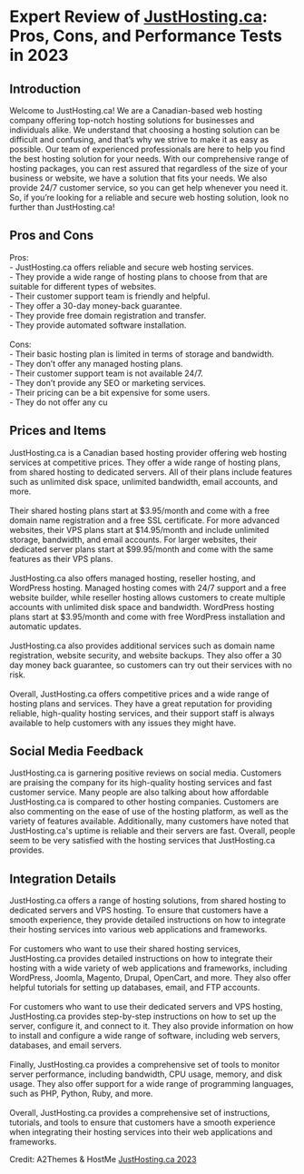 <h1>Expert Review of <a href="https://a2themes.com/justhostingca-reviews">JustHosting.ca</a>: Pros, Cons, and Performance Tests in 2023</h1>
<h2>Introduction</h2>
Welcome to JustHosting.ca! We are a Canadian-based web hosting company offering top-notch hosting solutions for businesses and individuals alike. We understand that choosing a hosting solution can be difficult and confusing, and that’s why we strive to make it as easy as possible. Our team of experienced professionals are here to help you find the best hosting solution for your needs. With our comprehensive range of hosting packages, you can rest assured that regardless of the size of your business or website, we have a solution that fits your needs. We also provide 24/7 customer service, so you can get help whenever you need it. So, if you’re looking for a reliable and secure web hosting solution, look no further than JustHosting.ca!
<h2>Pros and Cons</h2>
Pros:<br>- JustHosting.ca offers reliable and secure web hosting services.<br>- They provide a wide range of hosting plans to choose from that are suitable for different types of websites.<br>- Their customer support team is friendly and helpful.<br>- They offer a 30-day money-back guarantee.<br>- They provide free domain registration and transfer.<br>- They provide automated software installation.<br><br>Cons:<br>- Their basic hosting plan is limited in terms of storage and bandwidth.<br>- They don’t offer any managed hosting plans.<br>- Their customer support team is not available 24/7.<br>- They don’t provide any SEO or marketing services.<br>- Their pricing can be a bit expensive for some users.<br>- They do not offer any cu
<h2>Prices and Items</h2>
JustHosting.ca is a Canadian based hosting provider offering web hosting services at competitive prices. They offer a wide range of hosting plans, from shared hosting to dedicated servers. All of their plans include features such as unlimited disk space, unlimited bandwidth, email accounts, and more.<br><br>Their shared hosting plans start at $3.95/month and come with a free domain name registration and a free SSL certificate. For more advanced websites, their VPS plans start at $14.95/month and include unlimited storage, bandwidth, and email accounts. For larger websites, their dedicated server plans start at $99.95/month and come with the same features as their VPS plans.<br><br>JustHosting.ca also offers managed hosting, reseller hosting, and WordPress hosting. Managed hosting comes with 24/7 support and a free website builder, while reseller hosting allows customers to create multiple accounts with unlimited disk space and bandwidth. WordPress hosting plans start at $3.95/month and come with free WordPress installation and automatic updates.<br><br>JustHosting.ca also provides additional services such as domain name registration, website security, and website backups. They also offer a 30 day money back guarantee, so customers can try out their services with no risk.<br><br>Overall, JustHosting.ca offers competitive prices and a wide range of hosting plans and services. They have a great reputation for providing reliable, high-quality hosting services, and their support staff is always available to help customers with any issues they might have.
<h2>Social Media Feedback</h2>
JustHosting.ca is garnering positive reviews on social media. Customers are praising the company for its high-quality hosting services and fast customer service. Many people are also talking about how affordable JustHosting.ca is compared to other hosting companies. Customers are also commenting on the ease of use of the hosting platform, as well as the variety of features available. Additionally, many customers have noted that JustHosting.ca's uptime is reliable and their servers are fast. Overall, people seem to be very satisfied with the hosting services that JustHosting.ca provides.
<h2>Integration Details</h2>
JustHosting.ca offers a range of hosting solutions, from shared hosting to dedicated servers and VPS hosting. To ensure that customers have a smooth experience, they provide detailed instructions on how to integrate their hosting services into various web applications and frameworks.<br><br>For customers who want to use their shared hosting services, JustHosting.ca provides detailed instructions on how to integrate their hosting with a wide variety of web applications and frameworks, including WordPress, Joomla, Magento, Drupal, OpenCart, and more. They also offer helpful tutorials for setting up databases, email, and FTP accounts.<br><br>For customers who want to use their dedicated servers and VPS hosting, JustHosting.ca provides step-by-step instructions on how to set up the server, configure it, and connect to it. They also provide information on how to install and configure a wide range of software, including web servers, databases, and email servers.<br><br>Finally, JustHosting.ca provides a comprehensive set of tools to monitor server performance, including bandwidth, CPU usage, memory, and disk usage. They also offer support for a wide range of programming languages, such as PHP, Python, Ruby, and more.<br><br>Overall, JustHosting.ca provides a comprehensive set of instructions, tutorials, and tools to ensure that customers have a smooth experience when integrating their hosting services into their web applications and frameworks.
<p>Credit: A2Themes & HostMe <a href="https://a2themes.com/justhostingca-reviews">JustHosting.ca 2023</a></p>